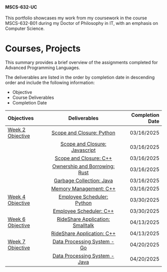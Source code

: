 #### MSCS-632-UC

This portfolio showcases my work from my coursework in the course MSCS-632-B01 during my Doctor of Philosophy in IT, with an emphasis on Computer Science.

# Courses, Projects

This summary provides a brief overview of the assignments completed for Advanced Programming Languages.

The deliverables are listed in the order by completion date in descending order and include the following information:

* Objective
* Course Deliverables
* Completion Date


| Objectives |    Deliverables    |  Completion Date  |
| :----------------- |:--------------:|-----------------:|
| [Week 2 Objective](https://github.com/alexaryanfisher/MSCS-632-UC/blob/master/week2/README.md) |   [Scope and Closure: Python](https://github.com/alexaryanfisher/MSCS-632-UC/blob/master/week2/scopeclosurePython.py)      | 03/16/2025 |
|  |   [Scope and Closure: Javascript](https://github.com/alexaryanfisher/MSCS-632-UC/blob/master/week2/scopeclosureJavascript.js)      | 03/16/2025 | 
|  |   [Scope and Closure: C++](https://github.com/alexaryanfisher/MSCS-632-UC/blob/master/week2/scopeclosureC%2B%2B.c%2B%2B)      | 03/16/2025 |
|  |   [Ownership and Borrowing: Rust](https://github.com/alexaryanfisher/MSCS-632-UC/blob/master/week2/ownership.rs)      | 03/16/2025 |  
|  |   [Garbage Collection: Java](https://github.com/alexaryanfisher/MSCS-632-UC/blob/master/week2/GarbageCollection.java)      | 03/16/2025 |
|  |   [Memory Management: C++](https://github.com/alexaryanfisher/MSCS-632-UC/blob/master/week2/MemoryManagement.c%2B%2B)      | 03/16/2025 | 
| [Week 4 Objective](https://github.com/alexaryanfisher/MSCS-632-UC/blob/master/week4/README.md) |   [Employee Scheduler: Python](https://github.com/alexaryanfisher/MSCS-632-UC/blob/master/week4/employeescheduler.py)      | 03/30/2025 |
|  |   [Employee Scheduler: C++](https://github.com/alexaryanfisher/MSCS-632-UC/blob/master/week4/employeescheduler.c++)     | 03/30/2025 |
| [Week 6 Objective](https://github.com/alexaryanfisher/MSCS-632-UC/blob/master/week6/README.md) |   [RideShare Application: Smalltalk](https://github.com/alexaryanfisher/MSCS-632-UC/blob/master/week6/RideShare-Smalltalk.zip)      | 04/13/2025 |
|  |   [RideShare Application: C++](https://github.com/alexaryanfisher/MSCS-632-UC/blob/master/week6/ridesharec%2B%2B.cpp)     | 04/13/2025 |
| [Week 7 Objective](https://github.com/alexaryanfisher/MSCS-632-UC/blob/master/week7/README.md) |   [Data Processing System - Go](https://github.com/alexaryanfisher/MSCS-632-UC/blob/master/week7/dataprocessing.go)      | 04/20/2025 |
|  |   [Data Processing System - Java](https://github.com/alexaryanfisher/MSCS-632-UC/blob/master/week7/dataprocessing.java)     | 04/20/2025 |


